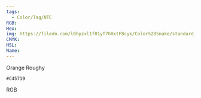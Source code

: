 ```yaml
---
tags:
  - Color/Tag/NTC
RGB:
Hex:
img: https://filedn.com/l0hpzxl1f01yT7GHxtF8cyk/Color%20Snake/standard_csv_to_svg/%23/C45719.svg
CMYK:
HSL:
Name:
---
```

Orange Roughy
```palette
#C45719
```
RGB
